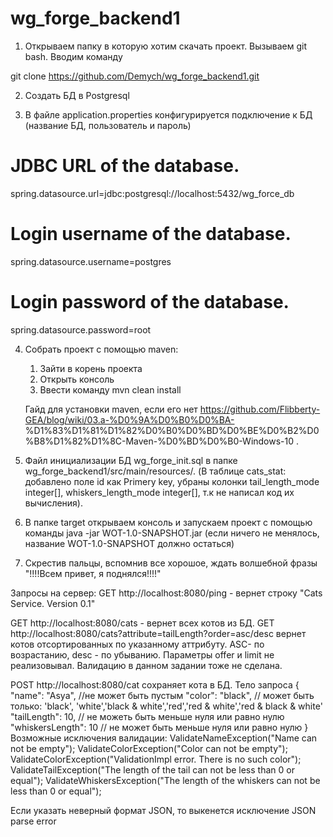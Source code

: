 # wg_forge_backend1
1) Открываем папку в которую хотим скачать проект.
  Вызываем git bash.
  Вводим команду
 
  git clone https://github.com/Demych/wg_forge_backend1.git

2) Создать БД в Postgresql

3) В файле application.properties конфигурируется подключение к БД (название БД, пользователь и пароль) 
  # JDBC URL of the database.
  spring.datasource.url=jdbc:postgresql://localhost:5432/wg_force_db
  # Login username of the database.
  spring.datasource.username=postgres
  # Login password of the database.
  spring.datasource.password=root

4) Собрать проект с помощью maven:
    1) Зайти в корень проекта
    2) Открыть консоль
    3) Ввести команду mvn clean install
  
    Гайд для установки maven, если его нет https://github.com/Flibberty-GEA/blog/wiki/03.a-%D0%9A%D0%B0%D0%BA-  %D1%83%D1%81%D1%82%D0%B0%D0%BD%D0%BE%D0%B2%D0%B8%D1%82%D1%8C-Maven-%D0%BD%D0%B0-Windows-10 .
  
 5) Файл инициализации БД  wg_forge_init.sql в папке wg_forge_backend1/src/main/resources/.
    (В таблице cats_stat: добавлено поле id как Primery key,
    убраны колонки  tail_length_mode integer[], whiskers_length_mode integer[], т.к не написал код их вычисления).
    
 6) В папке target открываем консоль и запускаем проект с помощью команды java -jar WOT-1.0-SNAPSHOT.jar (если ничего не менялось,      название WOT-1.0-SNAPSHOT должно остаться)

  7) Скрестив пальцы, вспомнив все хорошое,  ждать волшебной фразы "!!!!Всем привет, я поднялся!!!!"

Запросы на сервер:
GET http://localhost:8080/ping  - вернет строку "Cats Service. Version 0.1"

GET http://localhost:8080/cats - вернет всех котов из БД. 
GET http://localhost:8080/cats?attribute=tailLength?order=asc/desc  вернет котов отсортированных по указанному аттрибуту. ASC- по возрастанию, desc - по убыванию. 
Параметры offer и limit не реализовывал. Валидацию в данном задании тоже не сделана.

POST http://localhost:8080/cat сохраняет кота в БД. 
Тело запроса {
        "name": "Asya",  //не может быть пустым
        "color": "black", // может быть только: 'black', 'white','black & white','red','red & white','red & black & white'
        "tailLength": 10, // не можеть быть меньше нуля или равно нулю
        "whiskersLength": 10 // не может быть меньше нуля или равно нулю
    }
Возможные исключения валидации: ValidateNameException("Name can not be empty");
                            ValidateColorException("Color can not be empty");
                            ValidateColorException("ValidationImpl error. There is no such color");
                            ValidateTailException("The length of the tail can not be less than 0 or equal");
                            ValidateWhiskersException("The length of the whiskers can not be less than 0 or equal");
                            
Если указать неверный формат JSON, то выкенется исключение JSON parse error
